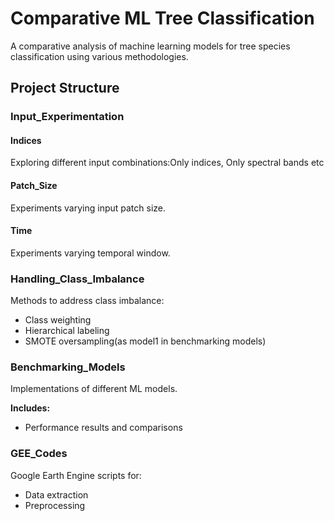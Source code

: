 # Comparative ML Tree Classification

A comparative analysis of machine learning models for tree species classification using various methodologies.

## Project Structure

### Input_Experimentation
#### Indices
Exploring different input combinations:Only indices, Only spectral bands etc

#### Patch_Size
Experiments varying input patch size.

#### Time
Experiments varying temporal window.


### Handling_Class_Imbalance
Methods to address class imbalance:
- Class weighting  
- Hierarchical labeling  
- SMOTE oversampling(as model1 in benchmarking models)

### Benchmarking_Models
Implementations of different ML models.

**Includes:**
- Performance results and comparisons

### GEE_Codes
Google Earth Engine scripts for:
- Data extraction  
- Preprocessing

